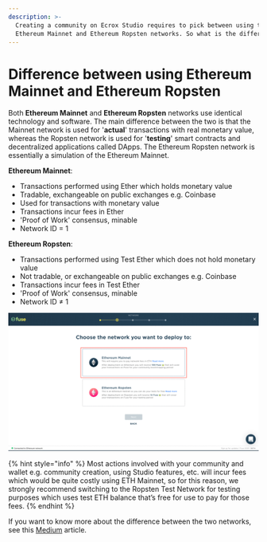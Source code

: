 ```yaml
---
description: >-
  Creating a community on Ecrox Studio requires to pick between using the
  Ethereum Mainnet and Ethereum Ropsten networks. So what is the difference?
---
```


# Difference between using Ethereum Mainnet and Ethereum Ropsten

Both **Ethereum Mainnet** and **Ethereum Ropsten** networks use identical technology and software. The main difference between the two is that the Mainnet network is used for '**actual**' transactions with real monetary value, whereas the Ropsten network is used for '**testing**' smart contracts and decentralized applications called DApps. The Ethereum Ropsten network is essentially a simulation of the Ethereum Mainnet.

**Ethereum Mainnet**:  
- Transactions performed using Ether which holds monetary value  
- Tradable, exchangeable on public exchanges e.g. Coinbase  
- Used for transactions with monetary value  
- Transactions incur fees in Ether  
- 'Proof of Work' consensus, minable  
- Network ID = 1 

**Ethereum Ropsten**:  
- Transactions performed using Test Ether which does not hold monetary value  
- Not tradable, or exchangeable on public exchanges e.g. Coinbase  
- Transactions incur fees in Test Ether  
- 'Proof of Work' consensus, minable  
- Network ID ≠ 1

![](../../.gitbook/assets/ezgif.com-gif-maker.gif)

{% hint style="info" %}
Most actions involved with your community and wallet e.g. community creation, using Studio features, etc. will incur fees which would be quite costly using ETH Mainnet, so for this reason, we strongly recommend switching to the Ropsten Test Network for testing purposes which uses test ETH balance that’s free for use to pay for those fees.
{% endhint %}

If you want to know more about the difference between the two networks, see this [Medium](https://medium.com/hummingbot/finance-3-0-wiki-testnet-vs-mainnet-8ab5b78d93#:~:text=The%20Ropsten%20Testnet%20is%20the%20most%20similar%20network%20to%20the%20Mainnet.&text=In%20contrast%2C%20some%20Ethereum%20test,dynamics%20and%20are%20more%20centralized.) article.

